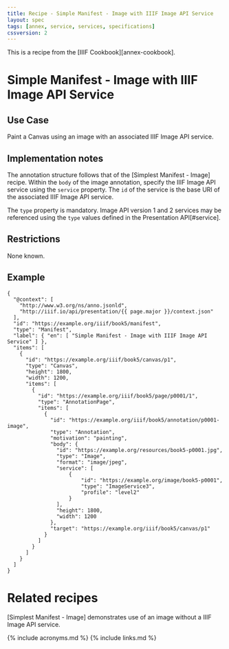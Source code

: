 ```yaml
---
title: Recipe - Simple Manifest - Image with IIIF Image API Service
layout: spec
tags: [annex, service, services, specifications]
cssversion: 2
---
```


This is a recipe from the [IIIF Cookbook][annex-cookbook].


# Simple Manifest - Image with IIIF Image API Service

## Use Case

Paint a Canvas using an image with an associated IIIF Image API service.

## Implementation notes

The annotation structure follows that of the [Simplest Manifest - Image] recipe. Within the `body` of the image annotation, specify the IIIF Image API service using the `service` property. The `id` of the service is the base URI of the associated IIIF Image API service.  

The `type` property is mandatory. Image API version 1 and 2 services may be referenced using the `type` values defined in the Presentation API[#service].  

## Restrictions

None known.

## Example

``` json-doc
{
  "@context": [
    "http://www.w3.org/ns/anno.jsonld",
    "http://iiif.io/api/presentation/{{ page.major }}/context.json"
  ],
  "id": "https://example.org/iiif/book5/manifest",
  "type": "Manifest",
  "label": { "en": [ "Simple Manifest - Image with IIIF Image API Service" ] },
  "items": [
    {
      "id": "https://example.org/iiif/book5/canvas/p1",
      "type": "Canvas",
      "height": 1800,
      "width": 1200,
      "items": [
        {
          "id": "https://example.org/iiif/book5/page/p0001/1",
          "type": "AnnotationPage",
          "items": [
            {
              "id": "https://example.org/iiif/book5/annotation/p0001-image",
              "type": "Annotation",
              "motivation": "painting",
              "body": {
                "id": "https://example.org/resources/book5-p0001.jpg",
                "type": "Image",
                "format": "image/jpeg",
                "service": [
                    {
                        "id": "https://example.org/image/book5-p0001",
                        "type": "ImageService3",
                        "profile": "level2"
                    }
                ],
                "height": 1800,
                "width": 1200
              },
              "target": "https://example.org/iiif/book5/canvas/p1"
            }
          ]
        }
      ]
    }    
  ]
}
```

# Related recipes

[Simplest Manifest - Image] demonstrates use of an image without a IIIF Image API service.

{% include acronyms.md %}
{% include links.md %}

